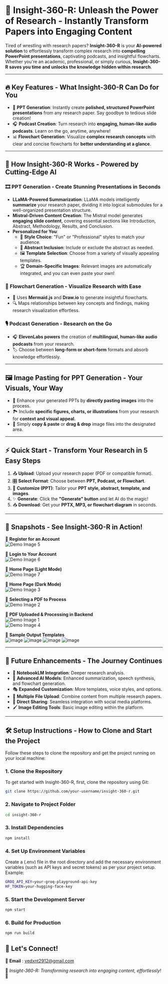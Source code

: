 # 🚀 **Insight-360-R: Unleash the Power of Research - Instantly Transform Papers into Engaging Content**

Tired of wrestling with research papers? **Insight-360-R** is your **AI-powered solution** to effortlessly transform complex research into **compelling PowerPoint presentations**, captivating podcasts, and insightful flowcharts. Whether you're an academic, professional, or simply curious, **Insight-360-R saves you time and unlocks the knowledge hidden within research**.

---

## 🔥 **Key Features** - What Insight-360-R Can Do for You

- 🎤 **PPT Generation**: Instantly create **polished, structured PowerPoint presentations** from any research paper. Say goodbye to tedious slide creation!
- 🎧 **Podcast Creation**: Turn research into **engaging, human-like audio podcasts**. Learn on the go, anytime, anywhere!
- 📊 **Flowchart Generation**: Visualize **complex research concepts** with clear and concise flowcharts for **better understanding at a glance**.

---

## 🧠 **How Insight-360-R Works** - Powered by Cutting-Edge AI

### 🎞 **PPT Generation - Create Stunning Presentations in Seconds**

- **LLaMA-Powered Summarization**: LLaMA models intelligently **summarize** your research paper, dividing it into logical submodules for a well-organized presentation structure.
- **Mistral-Driven Content Creation**: The Mistral model generates **engaging slide content**, covering essential sections like Introduction, Abstract, Methodology, Results, and Conclusion.
- **Personalized for You**:
  - 🎨 **Style Choice**: "Fun" or "Professional" styles to match your audience.
  - 📜 **Abstract Inclusion**: Include or exclude the abstract as needed.
  - 🖼 **Template Selection**: Choose from a variety of visually appealing templates.
  - 🏆 **Domain-Specific Images**: Relevant images are automatically integrated, and you can even paste your own!

### 🔗 **Flowchart Generation - Visualize Research with Ease**

- 🚀 Uses **Mermaid.js** and **Draw.io** to generate insightful flowcharts.
- 🔍 Maps relationships between key concepts and findings, making research visualization effortless.

### 🎙 **Podcast Generation - Research on the Go**

- 🎧 **ElevenLabs powers** the creation of **multilingual, human-like audio podcasts** from your research.
- 🏷 Choose between **long-form or short-form** formats and absorb knowledge effortlessly.

---

## 🖼 **Image Pasting for PPT Generation** - Your Visuals, Your Way

- 📌 Enhance your generated PPTs by **directly pasting images** into the process.
- 🏞 Include **specific figures, charts, or illustrations** from your research for **context and visual appeal**.
- 📂 Simply **copy & paste** or **drag & drop** image files into the designated area.

---

## ⚡ **Quick Start** - Transform Your Research in 5 Easy Steps

1. 📤 **Upload**: Upload your research paper (PDF or compatible format).
2. 🎛 **Select Format**: Choose between **PPT, Podcast, or Flowchart**.
3. 🎨 **Customize (PPT)**: Tailor your **PPT style, abstract, template, and images**.
4. ✨ **Generate**: Click the **"Generate" button** and let AI do the magic!
5. 📥 **Download**: Get your **PPTX, MP3, or flowchart diagram** in seconds.

---

## 📸 **Snapshots - See Insight-360-R in Action!**

📌 **Register for an Account**  
![Demo Image 5](https://github.com/user-attachments/assets/cb169de1-e635-473e-a7a3-f54594b5da67)  

📌 **Login to Your Account**  
![Demo Image 6](https://github.com/user-attachments/assets/818cbb18-14df-46a8-8d1e-7f4bf18ba765) 

📌 **Home Page (Light Mode)**  
![Demo Image 7](https://github.com/user-attachments/assets/d515de6d-049c-4f82-90dd-77b6e9c926bb)  

📌 **Home Page (Dark Mode)**  
![Demo Image 3](https://github.com/user-attachments/assets/ba5dd3d7-87e5-45d1-b1d0-1c3806bbe3f9)  

📌 **Selecting a PDF to Process**  
![Demo Image 2](https://github.com/user-attachments/assets/da8dbe54-2043-477e-9576-c6dcadb29094)  

📌 **PDF Uploaded & Processing in Backend**  
![Demo Image 1](https://github.com/user-attachments/assets/a491b583-522e-449e-a0f8-b41afb249b8e)  
![Demo Image 4](https://github.com/user-attachments/assets/c4d644e9-ab14-4df9-bc5b-00848f78a3a1)  

📌 **Sample Output Templates**  
![image](https://github.com/user-attachments/assets/85a7677a-2000-47a7-af19-ff747841705a)
![image](https://github.com/user-attachments/assets/90cd7361-b3ee-4675-af2c-d29f3b796744)
![image](https://github.com/user-attachments/assets/14131bd6-ce45-483d-bbed-b56977afef66)
![image](https://github.com/user-attachments/assets/34681358-3cbf-4d93-99f9-535aa7fbca82)



---

## 🚀 **Future Enhancements** - The Journey Continues

- 📑 **NotebookLM Integration**: Deeper research analysis.
- 🤖 **Advanced AI Models**: Enhanced summarization, speech synthesis, and flowchart generation.
- 🎭 **Expanded Customization**: More templates, voice styles, and options.
- 📂 **Multiple File Upload**: Combine content from multiple research papers.
- 📲 **Direct Sharing**: Seamless integration with social media platforms.
- 🖌 **Image Editing Tools**: Basic image editing within the platform.

---

## 🛠 **Setup Instructions** - How to Clone and Start the Project

Follow these steps to clone the repository and get the project running on your local machine:

### 1. Clone the Repository

To get started with Insight-360-R, first, clone the repository using Git:

```bash
git clone https://github.com/your-username/insight-360-r.git
```

### 2. Navigate to Project Folder

```bash
cd insight-360-r
```
### 3. Install Dependencies

```bash
npm install
```

### 4. Set Up Environment Variables
Create a (.env) file in the root directory and add the necessary environment variables (such as API keys and secret tokens) as per your project setup. Example:
```bash
GROQ_API_KEY=your-groq-playground-api-key
HF_TOKEN=your-hugging-face-key
```

### 5. Start the Development Server
```bash
npm start
```

### 6. Build for Production
```bash
npm run build
```

## 📩 Let's Connect!

📧 **Email** : vedxnt2912@gmail.com 

🌟 _Insight-360-R: Transforming research into engaging content, effortlessly!_ 🚀
